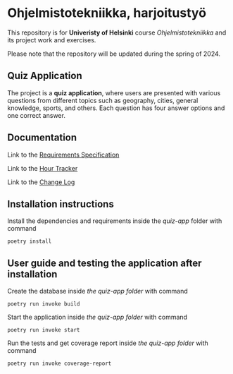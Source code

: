 # Ohjelmistotekniikka, harjoitustyö

This repository is for **Univeristy of Helsinki** course *Ohjelmistotekniikka* and its project work and exercises.

Please note that the repository will be updated during the spring of 2024.

## Quiz Application

The project is a **quiz application**, where users are presented with various questions from different topics such as geography, cities, general knowledge, sports, and others. Each question has four answer options and one correct answer.

## Documentation

Link to the [Requirements Specification](https://github.com/mikaelri/ot-harjoitustyo/blob/main/quiz-app/documentation/requirements_specification.md)

Link to the [Hour Tracker](https://github.com/mikaelri/ot-harjoitustyo/blob/main/quiz-app/documentation/hour_tracker.md)

Link to the  [Change Log](https://github.com/mikaelri/ot-harjoitustyo/blob/main/quiz-app/documentation/change_log.md)

## Installation instructions
Install the dependencies and requirements inside the *quiz-app* folder with command
```
poetry install
```
## User guide and testing the application after installation

Create the database inside *the quiz-app folder* with command
```
poetry run invoke build
```

Start the application inside *the quiz-app folder* with command
```
poetry run invoke start
```

Run the tests and get coverage report inside *the quiz-app folder* with command
```
poetry run invoke coverage-report
```


